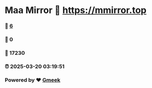 # Maa Mirror :link: https://mmirror.top 
### :page_facing_up: [6](https://mmirror.top/tag.html) 
### :speech_balloon: 0 
### :hibiscus: 17230 
### :alarm_clock: 2025-03-20 03:19:51 
### Powered by :heart: [Gmeek](https://github.com/Meekdai/Gmeek)
